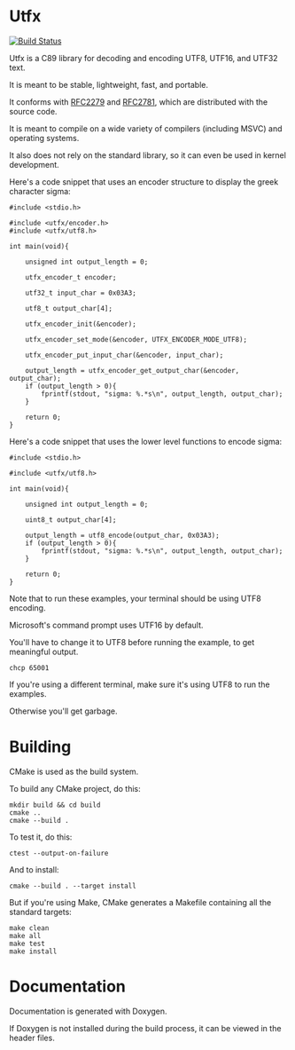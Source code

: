 Utfx
====

[![Build Status](https://travis-ci.org/tholberton/utfx.svg?branch=master)](https://travis-ci.org/tholberton/utfx)

Utfx is a C89 library for decoding and encoding UTF8, UTF16, and UTF32 text.

It is meant to be stable, lightweight, fast, and portable.

It conforms with [RFC2279](https://www.ietf.org/rfc/rfc2781.txt) and [RFC2781](https://www.ietf.org/rfc/rfc2279.txt), which are distributed with the source code.

It is meant to compile on a wide variety of compilers (including MSVC) and operating systems.

It also does not rely on the standard library, so it can even be used in kernel development.

Here's a code snippet that uses an encoder structure to display the greek character sigma:

```
#include <stdio.h>

#include <utfx/encoder.h>
#include <utfx/utf8.h>

int main(void){

	unsigned int output_length = 0;

	utfx_encoder_t encoder;

	utf32_t input_char = 0x03A3;

	utf8_t output_char[4];

	utfx_encoder_init(&encoder);

	utfx_encoder_set_mode(&encoder, UTFX_ENCODER_MODE_UTF8);

	utfx_encoder_put_input_char(&encoder, input_char);

	output_length = utfx_encoder_get_output_char(&encoder, output_char);
	if (output_length > 0){
		fprintf(stdout, "sigma: %.*s\n", output_length, output_char);
	}

	return 0;
}
```

Here's a code snippet that uses the lower level functions to encode sigma:

```
#include <stdio.h>

#include <utfx/utf8.h>

int main(void){

	unsigned int output_length = 0;

	uint8_t output_char[4];

	output_length = utf8_encode(output_char, 0x03A3);
	if (output_length > 0){
		fprintf(stdout, "sigma: %.*s\n", output_length, output_char);
	}

	return 0;
}
```

Note that to run these examples, your terminal should be using UTF8 encoding.

Microsoft's command prompt uses UTF16 by default.

You'll have to change it to UTF8 before running the example, to get meaningful output.

```
chcp 65001
```

If you're using a different terminal, make sure it's using UTF8 to run the examples.

Otherwise you'll get garbage.

# Building

CMake is used as the build system.

To build any CMake project, do this:

```
mkdir build && cd build
cmake ..
cmake --build .
```

To test it, do this:

```
ctest --output-on-failure
```

And to install:

```
cmake --build . --target install
```

But if you're using Make, CMake generates a Makefile containing all the standard targets:

```
make clean
make all
make test
make install
```

# Documentation

Documentation is generated with Doxygen.

If Doxygen is not installed during the build process, it can be viewed in the header files.

